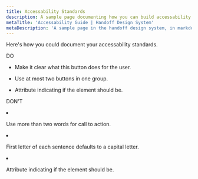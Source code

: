 ```yaml
---
title: Accessability Standards
description: A sample page documenting how you can build accessability standards
metaTitle: 'Accessability Guide | Handoff Design System'
metaDescription: 'A sample page in the handoff design system, in markdown'
---
```


Here's how you could document your accessability standards.

<div className="c-do-dont">
  <div className="c-do-dont__do">
    <p>
      <Icon name="check" className="" /> DO
    </p>

- Make it clear what this button does for the user.
- Use at most two buttons in one group.
- Attribute indicating if the element should be.

  </div>
  <div className="c-do-dont__dont">
    <p>
    <Icon name="x" className="" /> DON&apos;T
    </p>

- Use more than two words for call to action.
- First letter of each sentence defaults to a capital letter.
- Attribute indicating if the element should be.

  </div>
</div>

